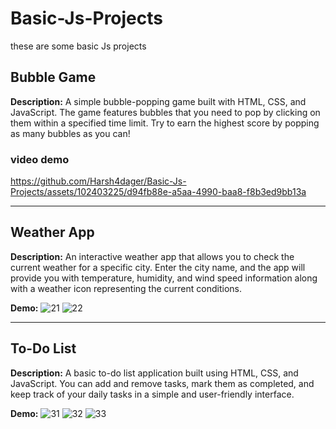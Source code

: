 # Basic-Js-Projects
these are some basic Js projects

## Bubble Game
**Description:**
A simple bubble-popping game built with HTML, CSS, and JavaScript. The game features bubbles that you need to pop by clicking on them within a specified time limit. Try to earn the highest score by popping as many bubbles as you can!

### video demo
https://github.com/Harsh4dager/Basic-Js-Projects/assets/102403225/d94fb88e-a5aa-4990-baa8-f8b3ed9bb13a

---

## Weather App
**Description:**
An interactive weather app that allows you to check the current weather for a specific city. Enter the city name, and the app will provide you with temperature, humidity, and wind speed information along with a weather icon representing the current conditions.

**Demo:**
![21](https://github.com/Harsh4dager/Basic-Js-Projects/assets/102403225/55604562-3af5-432d-b1c0-5effc131a37a)
![22](https://github.com/Harsh4dager/Basic-Js-Projects/assets/102403225/f0eac7aa-3eb9-49a8-b61e-8d374333718e)


---

## To-Do List
**Description:**
A basic to-do list application built using HTML, CSS, and JavaScript. You can add and remove tasks, mark them as completed, and keep track of your daily tasks in a simple and user-friendly interface.

**Demo:**
![31](https://github.com/Harsh4dager/Basic-Js-Projects/assets/102403225/91b4c121-d2a0-4b90-93df-f07d440d41e4)
![32](https://github.com/Harsh4dager/Basic-Js-Projects/assets/102403225/b52f6d49-2d97-401c-b340-9b5db88d5e99)
![33](https://github.com/Harsh4dager/Basic-Js-Projects/assets/102403225/2fbb2a77-98a0-4f55-b7e9-1f77f22230eb)


